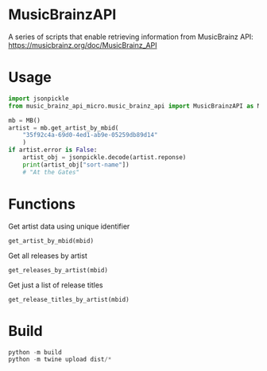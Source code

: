 # MusicBrainzAPI
A series of scripts that enable retrieving information from MusicBrainz API: https://musicbrainz.org/doc/MusicBrainz_API

# Usage
```python
import jsonpickle
from music_brainz_api_micro.music_brainz_api import MusicBrainzAPI as MB

mb = MB()
artist = mb.get_artist_by_mbid(
    "35f92c4a-69d0-4ed1-ab9e-05259db89d14"
    )
if artist.error is False:
    artist_obj = jsonpickle.decode(artist.reponse)
    print(artist_obj["sort-name"])
    # "At the Gates" 
```

# Functions

Get artist data using unique identifier
```
get_artist_by_mbid(mbid)
```

Get all releases by artist
```
get_releases_by_artist(mbid)
```

Get just a list of release titles
```
get_release_titles_by_artist(mbid)
```

# Build
```python
python -m build
python -m twine upload dist/*
```